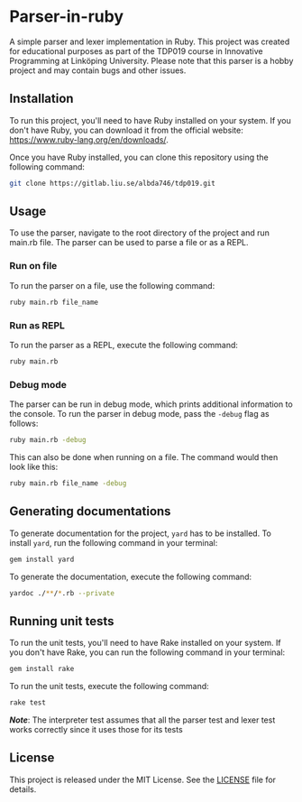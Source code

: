 # Parser-in-ruby
A simple parser and lexer implementation in Ruby. This project was created for educational purposes as part of the TDP019 course in Innovative Programming at Linköping University. Please note that this parser is a hobby project and may contain bugs and other issues.

## Installation
To run this project, you'll need to have Ruby installed on your system. If you don't have Ruby, you can download it from the official website: https://www.ruby-lang.org/en/downloads/.

Once you have Ruby installed, you can clone this repository using the following command:

```bash
git clone https://gitlab.liu.se/albda746/tdp019.git
```

## Usage
To use the parser, navigate to the root directory of the project and run main.rb file. The parser can be used to parse a file or as a REPL.

### Run on file
To run the parser on a file, use the following command:

```bash
ruby main.rb file_name
```

### Run as REPL
To run the parser as a REPL, execute the following command:

```bash
ruby main.rb
```

### Debug mode
The parser can be run in debug mode, which prints additional information to the console. To run the parser in debug mode, pass the ``-debug`` flag as follows:

```bash
ruby main.rb -debug
```

This can also be done when running on a file. The command would then look like this:

```bash
ruby main.rb file_name -debug
```

## Generating documentations
To generate documentation for the project, ``yard`` has to be installed. To install ``yard``, run the following command in your terminal:

```bash
gem install yard
```

To generate the documentation, execute the following command:

```bash
yardoc ./**/*.rb --private
```

## Running unit tests
To run the unit tests, you'll need to have Rake installed on your system. If you don't have Rake, you can run the following command in your terminal:

```bash
gem install rake
```

To run the unit tests, execute the following command:

```bash
rake test
```

***Note***: The interpreter test assumes that all the parser test and lexer test works correctly since it uses those for its tests

## License
This project is released under the MIT License. See the [LICENSE](https://github.com/Albin0208/Parser-in-ruby/blob/master/LICENSE) file for details.